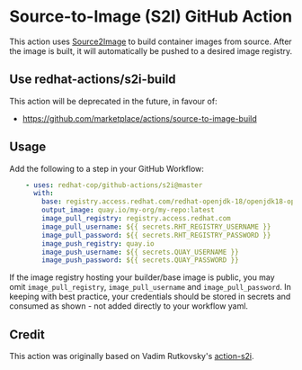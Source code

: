 # Source-to-Image (S2I) GitHub Action

This action uses [Source2Image](https://github.com/openshift/source-to-image) to build container
images from source. After the image is built, it will automatically be pushed to a desired
image registry.

## Use redhat-actions/s2i-build

This action will be deprecated in the future, in favour of:
- https://github.com/marketplace/actions/source-to-image-build

## Usage

Add the following to a step in your GitHub Workflow:

```yaml
    - uses: redhat-cop/github-actions/s2i@master
      with:
        base: registry.access.redhat.com/redhat-openjdk-18/openjdk18-openshift
        output_image: quay.io/my-org/my-repo:latest
        image_pull_registry: registry.access.redhat.com
        image_pull_username: ${{ secrets.RHT_REGISTRY_USERNAME }}
        image_pull_password: ${{ secrets.RHT_REGISTRY_PASSWORD }}
        image_push_registry: quay.io
        image_push_username: ${{ secrets.QUAY_USERNAME }}
        image_push_password: ${{ secrets.QUAY_PASSWORD }}
```

If the image registry hosting your builder/base image is public, you may omit `image_pull_registry`,
`image_pull_username` and `image_pull_password`. In keeping with best practice, your credentials
should be stored in secrets and consumed as shown - not added directly to your workflow yaml.

## Credit

This action was originally based on Vadim Rutkovsky's [action-s2i](https://github.com/vrutkovs/action-s2i).
